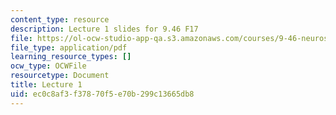 ```yaml
---
content_type: resource
description: Lecture 1 slides for 9.46 F17
file: https://ol-ocw-studio-app-qa.s3.amazonaws.com/courses/9-46-neuroscience-of-morality-fall-2017/ec0c8af3f37870f5e70b299c13665db8_MIT9_46F17_lec1.pdf
file_type: application/pdf
learning_resource_types: []
ocw_type: OCWFile
resourcetype: Document
title: Lecture 1
uid: ec0c8af3-f378-70f5-e70b-299c13665db8
---
```

